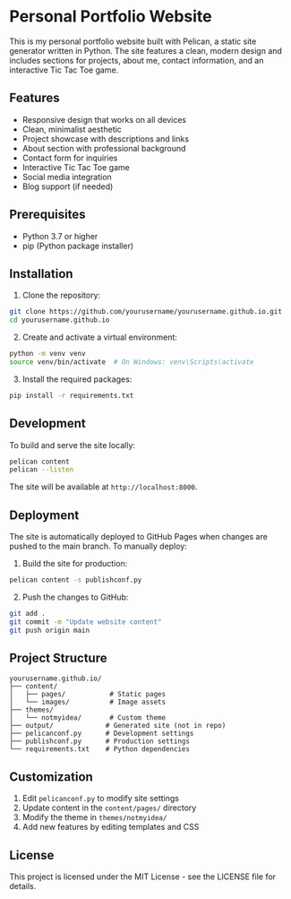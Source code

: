 # Personal Portfolio Website

This is my personal portfolio website built with Pelican, a static site generator written in Python. The site features a clean, modern design and includes sections for projects, about me, contact information, and an interactive Tic Tac Toe game.

## Features

- Responsive design that works on all devices
- Clean, minimalist aesthetic
- Project showcase with descriptions and links
- About section with professional background
- Contact form for inquiries
- Interactive Tic Tac Toe game
- Social media integration
- Blog support (if needed)

## Prerequisites

- Python 3.7 or higher
- pip (Python package installer)

## Installation

1. Clone the repository:
```bash
git clone https://github.com/yourusername/yourusername.github.io.git
cd yourusername.github.io
```

2. Create and activate a virtual environment:
```bash
python -m venv venv
source venv/bin/activate  # On Windows: venv\Scripts\activate
```

3. Install the required packages:
```bash
pip install -r requirements.txt
```

## Development

To build and serve the site locally:

```bash
pelican content
pelican --listen
```

The site will be available at `http://localhost:8000`.

## Deployment

The site is automatically deployed to GitHub Pages when changes are pushed to the main branch. To manually deploy:

1. Build the site for production:
```bash
pelican content -s publishconf.py
```

2. Push the changes to GitHub:
```bash
git add .
git commit -m "Update website content"
git push origin main
```

## Project Structure

```
yourusername.github.io/
├── content/
│   ├── pages/           # Static pages
│   └── images/          # Image assets
├── themes/
│   └── notmyidea/       # Custom theme
├── output/             # Generated site (not in repo)
├── pelicanconf.py      # Development settings
├── publishconf.py      # Production settings
└── requirements.txt    # Python dependencies
```

## Customization

1. Edit `pelicanconf.py` to modify site settings
2. Update content in the `content/pages/` directory
3. Modify the theme in `themes/notmyidea/`
4. Add new features by editing templates and CSS

## License

This project is licensed under the MIT License - see the LICENSE file for details. 